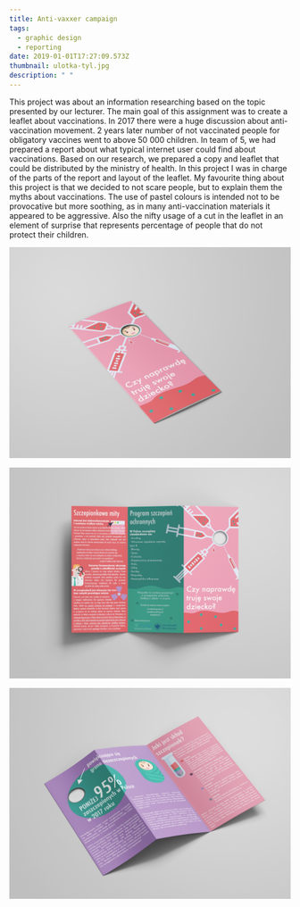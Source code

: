 ```yaml
---
title: Anti-vaxxer campaign
tags:
  - graphic design
  - reporting
date: 2019-01-01T17:27:09.573Z
thumbnail: ulotka-tyl.jpg
description: " "
---
```

This project was about an information researching based on the topic presented by our lecturer. The main goal of this assignment was to create a leaflet about vaccinations. In 2017 there were a huge discussion about anti-vaccination movement. 2 years later number of not vaccinated people for obligatory vaccines went to above 50 000 children. In team of 5, we had prepared a report about what typical internet user could find about vaccinations. Based on our research, we prepared a copy and leaflet that could be distributed by the ministry of health. In this project I was in charge of the parts of the report and layout of the leaflet. My favourite thing about this project is that we decided to not scare people, but to explain them the myths about vaccinations. The use of pastel colours is intended not to be provocative but more soothing, as in many anti-vaccination materials it appeared to be aggressive. Also the nifty usage of a cut in the leaflet in an element of surprise that represents percentage of people that do not protect their children. 

![](ulotka-zlozona.jpg)

![](ulotka-tyl.jpg)

![](ulotka-tyl2.jpg)